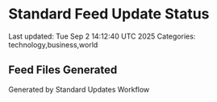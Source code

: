 # Standard Feed Update Status
Last updated: Tue Sep  2 14:12:40 UTC 2025
Categories: technology,business,world

## Feed Files Generated

Generated by Standard Updates Workflow

